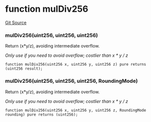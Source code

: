 # function mulDiv256
[Git Source](https://github.com/larrythecucumber321/protocol/blob/77d337b8595ba96d069ded321419b36a61984170/contracts/libraries/Fixed.sol)

### mulDiv256(uint256, uint256, uint256)
Return (x*y/z), avoiding intermediate overflow.

*Only use if you need to avoid overflow; costlier than x * y / z*


```solidity
function mulDiv256(uint256 x, uint256 y, uint256 z) pure returns (uint256 result);
```

### mulDiv256(uint256, uint256, uint256, RoundingMode)
Return (x*y/z), avoiding intermediate overflow.

*Only use if you need to avoid overflow; costlier than x * y / z*


```solidity
function mulDiv256(uint256 x, uint256 y, uint256 z, RoundingMode rounding) pure returns (uint256);
```

